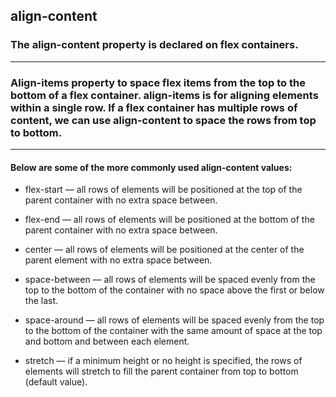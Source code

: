 ## **align-content**

### The align-content property is declared on flex containers.
 ---
### Align-items property to space flex items from the top to the bottom of a flex container. align-items is for aligning elements within a single row. If a flex container has multiple rows of content, we can use align-content to space the rows from top to bottom.
---
#### Below are some of the more commonly used align-content values:

- flex-start — all rows of elements will be positioned at the top of the parent container with no extra space between.
  
- flex-end — all rows of elements will be positioned at the bottom of the parent container with no extra space between.

- center — all rows of elements will be positioned at the center of the parent element with no extra space between.

- space-between — all rows of elements will be spaced evenly from the top to the bottom of the container with no space above the first or below the last.
  
- space-around — all rows of elements will be spaced evenly from the top to the bottom of the container with the same amount of space at the top and bottom and between each element.
  
- stretch — if a minimum height or no height is specified, the rows of elements will stretch to fill the parent container from top to bottom (default value).